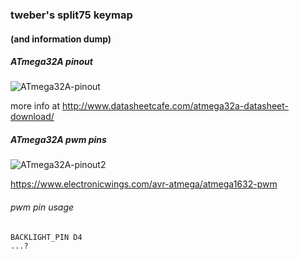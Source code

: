 ### tweber's split75 keymap
#### (and information dump)


##### ATmega32A pinout
![ATmega32A-pinout](http://j5d2v7d7.stackpathcdn.com/wp-content/uploads/2018/05/ATmega32A-pinout.gif) 

more info at <http://www.datasheetcafe.com/atmega32a-datasheet-download/>

##### ATmega32A pwm pins
![ATmega32A-pinout2](https://www.electronicwings.com/images/user_images/images/ATmega_20160622/ATmega_PWM/2_PWM%20pins.PNG) 

<https://www.electronicwings.com/avr-atmega/atmega1632-pwm>

###### pwm pin usage

```
BACKLIGHT_PIN D4
...?
```
